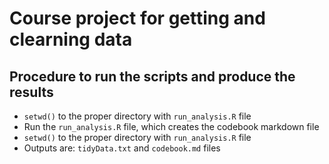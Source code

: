 # Course project for getting and clearning data 
## Procedure to run the scripts and produce the results 
* `setwd()` to the proper directory with `run_analysis.R` file 
* Run the `run_analysis.R` file, which creates the codebook markdown file 
* `setwd()` to the proper directory with `run_analysis.R` file 
* Outputs are: `tidyData.txt` and `codebook.md` files 
